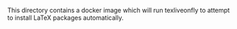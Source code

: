 This directory contains a docker image which will run texliveonfly to attempt to install LaTeX packages automatically.